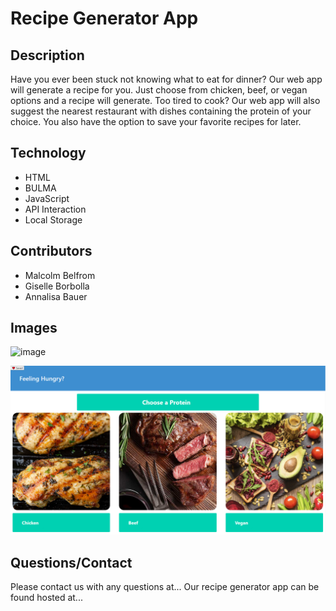 # Recipe Generator App

## Description
Have you ever been stuck not knowing what to eat for dinner? Our web app will generate a recipe for you. Just choose from chicken, beef, or vegan options and a recipe will generate. Too tired to cook? Our web app will also suggest the nearest restaurant with dishes containing the protein of your choice. You also have the option to save your favorite recipes for later.

## Technology
- HTML
- BULMA
- JavaScript
- API Interaction 
- Local Storage

## Contributors
- Malcolm Belfrom
- Giselle Borbolla
- Annalisa Bauer

## Images
![image](https://user-images.githubusercontent.com/87721575/132913782-9d9b3185-3846-444c-8ef1-0ed828521688.png)

![Homework screenshot](./assets/images/homepage.png)


## Questions/Contact
Please contact us with any questions at...
Our recipe generator app can be found hosted at...

